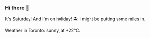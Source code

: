 ### Hi there :wave:

It's Saturday! And I'm on holiday! :desert_island: I might be putting some [miles](https://www.strava.com/athletes/889963) in.

Weather in Toronto: sunny, at +22°C.
